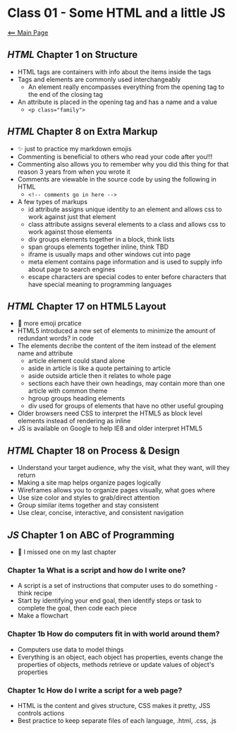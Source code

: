 # Class 01 - Some HTML and a little JS
[<== Main Page](../README.md)

## *HTML* Chapter 1 on Structure
* HTML tags are containers with info about the items inside the tags
* Tags and elements are commonly used interchangeably
  * An element really encompasses everything from the opening tag to the end of the closing tag
* An attribute is placed in the opening tag and has a name and a value
  * `<p class="family">`

## *HTML* Chapter 8 on Extra Markup
* :sparkles: just to practice my markdown emojis
*  Commenting is beneficial to others who read your code after you!!!
  * Commenting also allows you to remember why you did this thing for that reason 3 years from when you wrote it
  * Comments are viewable in the source code by using the following in HTML
    * `<!-- comments go in here -->`
* A few types of markups
  * id attribute assigns unique identity to an element and allows css to work against just that element
  * class attribute assigns several elements to a class and allows css to work against those elements
  * div groups elements together in a block, think lists
  * span groups elements together inline, think TBD
  * iframe is usually maps and other windows cut into page
  * meta element contains page information and is used to supply info about page to search engines
  * escape characters are special codes to enter before characters that have special meaning to programming languages
     
## *HTML* Chapter 17 on HTML5 Layout
* :camel: more emoji prcatice
* HTML5 introduced a new set of elements to minimize the amount of redundant words? in code
* The elements decribe the content of the item instead of the element name and attribute
  * article element could stand alone 
  * aside in article is like a quote pertaining to article
  * aside outside article then it relates to whole page
  * sections each have their own headings, may contain more than one article with common theme
  * hgroup groups heading elements
  * div used for groups of elements that have no other useful grouping
* Older browsers need CSS to interpret the HTML5 as block level elements instead of rendering as inline 
* JS is available on Google to help IE8 and older interpret HTML5

## *HTML* Chapter 18 on Process & Design
* Understand your target audience, why the visit, what they want, will they return
* Making a site map helps organize pages logically
* Wireframes allows you to organize pages visually, what goes where
* Use size color and styles to grab/direct attention  
* Group similar items together and stay consistent
* Use clear, concise, interactive, and consistent navigation

## *JS* Chapter 1 on ABC of Programming
* :tada: I missed one on my last chapter

 ### Chapter 1a What is a script and how do I write one?
 * A script is a set of instructions that computer uses to do something - think recipe
 * Start by identifying your end goal, then identify steps or task to complete the goal, then code each piece
 * Make a flowchart

 ### Chapter 1b How do computers fit in with world around them?
 * Computers use data to model things
 * Everything is an object, each object has properties, events change the properties of objects, methods retrieve or update values of object's properties
 
 ### Chapter 1c How do I write a script for a web page?
 * HTML is the content and gives structure, CSS makes it pretty, JSS controls actions
 * Best practice to keep separate files of each language, .html, .css, .js

